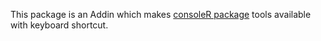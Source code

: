 This package is an Addin which makes [consoleR package](../consoleR) tools available with keyboard shortcut.
